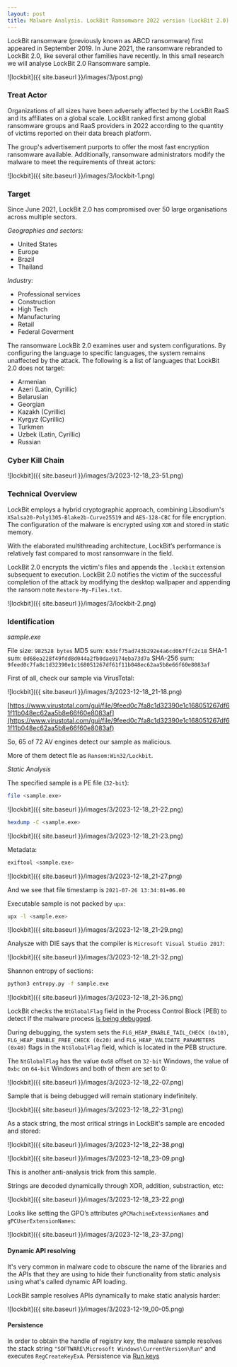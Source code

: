 ```yaml
---
layout: post
title: Malware Analysis. LockBit Ransomware 2022 version (LockBit 2.0)
---
```


LockBit ransomware (previously known as ABCD ransomware) first appeared in September 2019. In June 2021, the ransomware rebranded to LockBit 2.0, like several other families have recently. In this small research we will analyse LockBit 2.0 Ransomware sample.    

![lockbit]({{ site.baseurl }}/images/3/post.png)    

### Treat Actor

Organizations of all sizes have been adversely affected by the LockBit RaaS and its affiliates on a global scale. LockBit ranked first among global ransomware groups and RaaS providers in 2022 according to the quantity of victims reported on their data breach platform.     

The group's advertisement purports to offer the most fast encryption ransomware available. Additionally, ransomware administrators modify the malware to meet the requirements of threat actors:     

![lockbit]({{ site.baseurl }}/images/3/lockbit-1.png)    

### Target

Since June 2021, LockBit 2.0 has compromised over 50 large organisations across multiple sectors.    

*Geographies and sectors:*    

- United States    
- Europe    
- Brazil    
- Thailand   

*Industry:*   

- Professional services    
- Construction    
- High Tech    
- Manufacturing     
- Retail    
- Federal Goverment     

The ransomware LockBit 2.0 examines user and system configurations. By configuring the language to specific languages, the system remains unaffected by the attack. The following is a list of languages that LockBit 2.0 does not target:     

- Armenian   
- Azeri (Latin, Cyrillic)   
- Belarusian    
- Georgian    
- Kazakh (Cyrillic)    
- Kyrgyz (Cyrillic)    
- Turkmen    
- Uzbek (Latin, Cyrillic)    
- Russian    

### Cyber Kill Chain

![lockbit]({{ site.baseurl }}/images/3/2023-12-18_23-51.png)    

### Technical Overview

LockBit employs a hybrid cryptographic approach, combining Libsodium's `XSalsa20-Poly1305-Blake2b-Curve25519` and `AES-128-CBC` for file encryption. The configuration of the malware is encrypted using `XOR` and stored in static memory.     

With the elaborated multithreading architecture, LockBit’s performance is relatively fast compared to most ransomware in the field.     

LockBit 2.0 encrypts the victim's files and appends the `.lockbit` extension subsequent to execution. LockBit 2.0 notifies the victim of the successful completion of the attack by modifying the desktop wallpaper and appending the ransom note `Restore-My-Files.txt`.    

![lockbit]({{ site.baseurl }}/images/3/lockbit-2.png)    

### Identification

*sample.exe*     

File size: `982528 bytes`
MD5 sum: `63dcf75ad743b292e4a6cd067ffc2c18`
SHA-1 sum: `0d68ea228f49fdd8d044a2fb0dae9174eba73d7a`
SHA-256 sum: `9feed0c7fa8c1d32390e1c168051267df61f11b048ec62aa5b8e66f60e8083af`     

First of all, check our sample via VirusTotal:    

![lockbit]({{ site.baseurl }}/images/3/2023-12-18_21-18.png)    

[https://www.virustotal.com/gui/file/9feed0c7fa8c1d32390e1c168051267df61f11b048ec62aa5b8e66f60e8083af](https://www.virustotal.com/gui/file/9feed0c7fa8c1d32390e1c168051267df61f11b048ec62aa5b8e66f60e8083af)    

So, 65 of 72 AV engines detect our sample as malicious.     

More of them detect file as `Ransom:Win32/Lockbit`.

*Static Analysis*    

The specified sample is a PE file (`32-bit`):    

```bash
file <sample.exe>
```

![lockbit]({{ site.baseurl }}/images/3/2023-12-18_21-22.png)    

```bash
hexdump -C <sample.exe>
```

![lockbit]({{ site.baseurl }}/images/3/2023-12-18_21-23.png)    

Metadata:     

```bash
exiftool <sample.exe>
```

![lockbit]({{ site.baseurl }}/images/3/2023-12-18_21-27.png)    

And we see that file timestamp is `2021-07-26 13:34:01+06.00`    

Executable sample is not packed by `upx`:    

```bash
upx -l <sample.exe>
```

![lockbit]({{ site.baseurl }}/images/3/2023-12-18_21-29.png)    

Analysze with DIE says that the compiler is `Microsoft Visual Studio 2017`:     

![lockbit]({{ site.baseurl }}/images/3/2023-12-18_21-32.png)    

Shannon entropy of sections:     

```bash
python3 entropy.py -f sample.exe
```

![lockbit]({{ site.baseurl }}/images/3/2023-12-18_21-36.png)    

LockBit checks the `NtGlobalFlag` field in the Process Control Block (PEB) to detect if the malware process [is being debugged](https://cocomelonc.github.io/malware/2022/09/15/malware-av-evasion-10.html).    

During debugging, the system sets the `FLG_HEAP_ENABLE_TAIL_CHECK (0x10)`, `FLG_HEAP_ENABLE_FREE_CHECK (0x20)` and `FLG_HEAP_VALIDATE_PARAMETERS (0x40)` flags in the `NtGlobalFlag` field, which is located in the PEB structure.

The `NtGlobalFlag` has the value `0x68` offset on `32-bit` Windows, the value of `0xbc` on `64-bit` Windows and both of them are set to 0:    

![lockbit]({{ site.baseurl }}/images/3/2023-12-18_22-07.png)    

Sample that is being debugged will remain stationary indefinitely.    

![lockbit]({{ site.baseurl }}/images/3/2023-12-18_22-31.png)    

As a stack string, the most critical strings in LockBit's sample are encoded and stored:    

![lockbit]({{ site.baseurl }}/images/3/2023-12-18_22-38.png)    

![lockbit]({{ site.baseurl }}/images/3/2023-12-18_23-09.png)    

This is another anti-analysis trick from this sample.    

Strings are decoded dynamically through XOR, addition, substraction, etc:    

![lockbit]({{ site.baseurl }}/images/3/2023-12-18_23-22.png)    

Looks like setting the GPO’s attributes `gPCMachineExtensionNames` and `gPCUserExtensionNames`:    

![lockbit]({{ site.baseurl }}/images/3/2023-12-18_23-37.png)    

#### Dynamic API resolving    

It's very common in malware code to obscure the name of the libraries and the APIs that they are using to hide their functionality from static analysis using what's called dynamic API loading.    

LockBit sample resolves APIs dynamically to make static analysis harder:    

![lockbit]({{ site.baseurl }}/images/3/2023-12-19_00-05.png)    

#### Persistence

In order to obtain the handle of registry key, the malware sample resolves the stack string `"SOFTWARE\Microsoft Windows\CurrentVersion\Run"` and executes `RegCreateKeyExA`. Persistence via [Run keys](https://cocomelonc.github.io/tutorial/2022/04/20/malware-pers-1.html)    
